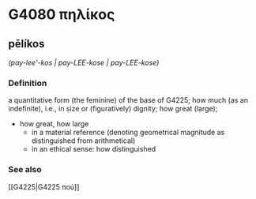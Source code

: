 # G4080 πηλίκος

## pēlíkos

_(pay-lee'-kos | pay-LEE-kose | pay-LEE-kose)_

### Definition

a quantitative form (the feminine) of the base of G4225; how much (as an indefinite), i.e., in size or (figuratively) dignity; how great (large); 

- how great, how large
  - in a material reference (denoting geometrical magnitude as distinguished from arithmetical)
  - in an ethical sense: how distinguished

### See also

[[G4225|G4225 πού]]
